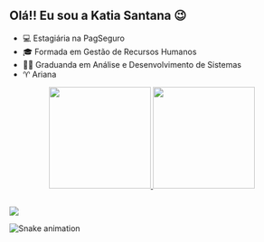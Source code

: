## Olá!! Eu sou a Katia Santana  😉

- 💻 Estagiária na PagSeguro
- 🎓 Formada em Gestão de Recursos Humanos
- 👩‍🎓 Graduanda em Análise e Desenvolvimento de Sistemas
- ♈  Ariana

<div align="center">
  <a href="https://github.com/KatiaRS">
  <img height="180em" src="https://github-readme-stats.vercel.app/api?username=KatiaRS&show_icons=true&theme=dracula&include_all_commits=true&count_private=true"/>
  <img height="180em" src="https://github-readme-stats.vercel.app/api/top-langs/?username=KatiaRS&layout=compact&langs_count=7&theme=dracula"/>
</div>

  ##
 
<div> 
   <a href="https://www.linkedin.com/in/katiarsantana/" target="_blank"><img src="https://img.shields.io/badge/-LinkedIn-%230077B5?style=for-the-badge&logo=linkedin&logoColor=white" target="_blank"></a> 
</div>

![Snake animation](https://github.com/KatiaRS/KatiaRS/blob/output/github-contribution-grid-snake.svg)
 
</div>
